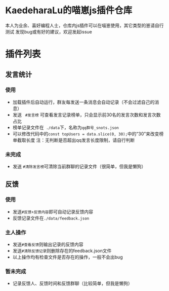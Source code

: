 # KaedeharaLu的喵崽js插件仓库
本人为业余、喜好编程人士，仓库内js插件可以在喵崽使用，其它类型的崽请自行测试
发现bug或有好的建议，欢迎发起issue

# 插件列表
## 发言统计
### 使用
* 加载插件后自动运行，群友每发送一条消息会自动记录（不会过滤自己的消息）
* 发送 ``` #发言榜``` 可查看发言记录榜单，只会显示前30名的发言次数和发言次数占比
* 榜单记录文件在``` ./data```下，名称为```qq群号_snots.json```
* 可以修改代码中的```const topUsers = data.slice(0, 30);```中的“30”来改变榜单截取长度
注：无判断是否超出qq发言长度限制，请自行判断
### 未完成 
* 发送 ``` #清除发言榜 ```可清除当前群聊的记录文件（很简单，但我是懒狗）

## 反馈
### 使用
* 发送```#反馈+反馈内容```即可自动记录反馈内容
* 反馈记录文件在```./data/feedback.json```
### 主人操作
* 发送```#查看反馈```则输出记录的反馈内容
* 发送```#清除反馈记录```则删除存在的feedback.json文件
* 以上操作均有检查文件是否存在的操作，一般不会出bug
### 暂未完成
* 记录反馈人、反馈时间和反馈群聊（比较简单，但我是懒狗）
